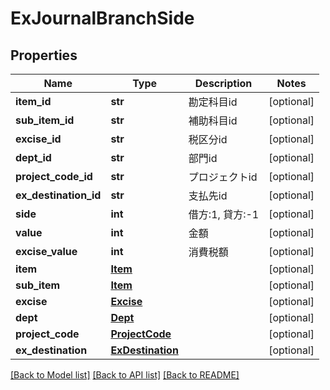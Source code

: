 # ExJournalBranchSide

## Properties
Name | Type | Description | Notes
------------ | ------------- | ------------- | -------------
**item_id** | **str** | 勘定科目id | [optional] 
**sub_item_id** | **str** | 補助科目id | [optional] 
**excise_id** | **str** | 税区分id | [optional] 
**dept_id** | **str** | 部門id | [optional] 
**project_code_id** | **str** | プロジェクトid | [optional] 
**ex_destination_id** | **str** | 支払先id | [optional] 
**side** | **int** | 借方:1, 貸方:-1 | [optional] 
**value** | **int** | 金額 | [optional] 
**excise_value** | **int** | 消費税額 | [optional] 
**item** | [**Item**](Item.md) |  | [optional] 
**sub_item** | [**Item**](Item.md) |  | [optional] 
**excise** | [**Excise**](Excise.md) |  | [optional] 
**dept** | [**Dept**](Dept.md) |  | [optional] 
**project_code** | [**ProjectCode**](ProjectCode.md) |  | [optional] 
**ex_destination** | [**ExDestination**](ExDestination.md) |  | [optional] 

[[Back to Model list]](../README.md#documentation-for-models) [[Back to API list]](../README.md#documentation-for-api-endpoints) [[Back to README]](../README.md)


